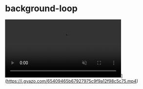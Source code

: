 # background-loop

<a href="https://gyazo.com/65409465b67927975c9f9a12f98c5c75"><video alt="Video from Gyazo" width="380" autoplay muted loop playsinline controls><source src="https://i.gyazo.com/65409465b67927975c9f9a12f98c5c75.mp4" type="video/mp4" /></video></a>](https://i.gyazo.com/65409465b67927975c9f9a12f98c5c75.mp4)
